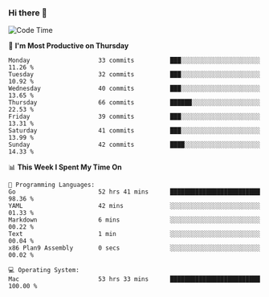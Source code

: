 ### Hi there 👋

<!--
**CrazyCollin/crazycollin** is a ✨ _special_ ✨ repository because its `README.md` (this file) appears on your GitHub profile.

Here are some ideas to get you started:

- 🔭 I’m currently working on ...
- 🌱 I’m currently learning ...
- 👯 I’m looking to collaborate on ...
- 🤔 I’m looking for help with ...
- 💬 Ask me about ...
- 📫 How to reach me: ...
- 😄 Pronouns: ...
- ⚡ Fun fact: ...
-->

<!--START_SECTION:waka-->
![Code Time](http://img.shields.io/badge/Code%20Time-1%2C722%20hrs%2026%20mins-blue)

📅 **I'm Most Productive on Thursday** 

```text
Monday                   33 commits          ███░░░░░░░░░░░░░░░░░░░░░░   11.26 % 
Tuesday                  32 commits          ███░░░░░░░░░░░░░░░░░░░░░░   10.92 % 
Wednesday                40 commits          ███░░░░░░░░░░░░░░░░░░░░░░   13.65 % 
Thursday                 66 commits          ██████░░░░░░░░░░░░░░░░░░░   22.53 % 
Friday                   39 commits          ███░░░░░░░░░░░░░░░░░░░░░░   13.31 % 
Saturday                 41 commits          ███░░░░░░░░░░░░░░░░░░░░░░   13.99 % 
Sunday                   42 commits          ████░░░░░░░░░░░░░░░░░░░░░   14.33 % 
```


📊 **This Week I Spent My Time On** 

```text
💬 Programming Languages: 
Go                       52 hrs 41 mins      █████████████████████████   98.36 % 
YAML                     42 mins             ░░░░░░░░░░░░░░░░░░░░░░░░░   01.33 % 
Markdown                 6 mins              ░░░░░░░░░░░░░░░░░░░░░░░░░   00.22 % 
Text                     1 min               ░░░░░░░░░░░░░░░░░░░░░░░░░   00.04 % 
x86 Plan9 Assembly       0 secs              ░░░░░░░░░░░░░░░░░░░░░░░░░   00.02 % 

💻 Operating System: 
Mac                      53 hrs 33 mins      █████████████████████████   100.00 % 
```


<!--END_SECTION:waka-->
